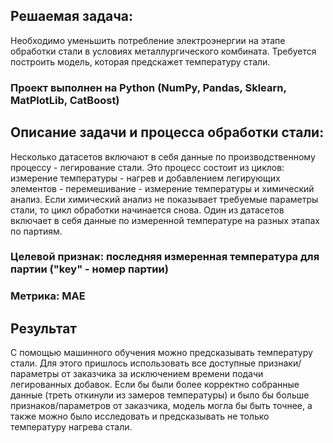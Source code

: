 ## Решаемая задача:
Необходимо уменьшить потребление электроэнергии на этапе обработки стали в условиях металлургического комбината. Требуется построить модель, которая предскажет температуру стали.

### Проект выполнен на Python (NumPy, Pandas, Sklearn, MatPlotLib, CatBoost)

## Описание задачи и процесса обработки стали:
Несколько датасетов включают в себя данные по производственному процессу - легирование стали. Это процесс состоит из циклов: измерение температуры - нагрев и добавлением легирующих элементов - перемешивание - измерение температуры и химический анализ. Если химический анализ не показывает требуемые параметры стали, то цикл обработки начинается снова. Один из датасетов включает в себя данные по измеренной температуре на разных этапах по партиям.

### Целевой признак: последняя измеренная температура для партии ("key" - номер партии)
### Метрика: MAE

## Результат
С помощью машинного обучения можно предсказывать температуру стали. Для этого пришлось использовать все доступные признаки/параметры от заказчика за исключением времени подачи легированных добавок. Если бы были более корректно собранные данные (треть откинули из замеров температуры) и было бы больше признаков/параметров от заказчика, модель могла бы быть точнее, а также можно было исследовать и предсказывать не только температуру нагрева стали.
